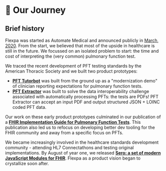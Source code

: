 # 📖 Our Journey

## Brief history

Flexpa was started as Automate Medical and announced publicly in [March, 2020](https://andrew-arruda.medium.com/hello-world-2f0cb5bd2116). From the start, we believed that most of the upside in healthcare is still in the future. We focussed on an isolated problem to start: the time and cost of interpreting the (very common) pulmonary function test.

We traced the recent development of PFT testing standards by the American Thoracic Society and we built two product prototypes:

* [**PFT Tutorbot**](https://pfttutorbot.automatemedical.com) was built from the ground up as a "modernization demo" of clinician reporting expectations for pulmonary function tests.
* [**PFT Extractor**](https://automatemedical.substack.com/p/pft-extractor) was built to solve the data interoperability challenge associated with automatically processing PFTs: the tests are PDFs! PFT Extractor can accept an input PDF and output structured JSON + LOINC coded PFT data.

Our work on these early product prototypes culminated in our publication of a [**FHIR Implementation Guide for Pulmonary Function Tests**](https://automate-medical.github.io/pft-ig/). This publication also led us to refocus on developing better dev tooling for the FHIR community and away from a specific focus on PFTs.

We became increasingly involved in the healthcare standards development community - attending HL7 Connectathons and testing original implementations. By August of year one, we released [**Sero: a set of modern JavaScript Modules for FHIR**](https://www.github.com/flexpa/sero). Flexpa as a product vision began to crystallize soon after.

